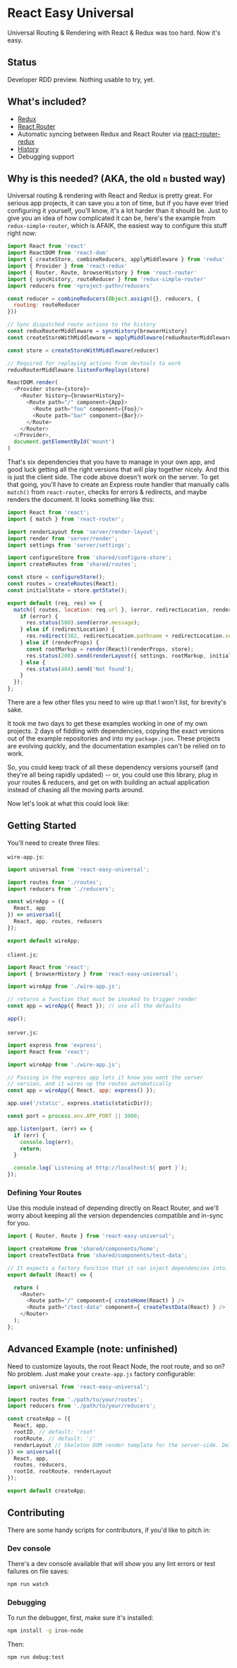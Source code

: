 # React Easy Universal

Universal Routing & Rendering with React & Redux was too hard. Now it's easy.

## Status

Developer RDD preview. Nothing usable to try, yet.


## What's included?

* [Redux](https://github.com/rackt/redux)
* [React Router](https://github.com/rackt/react-router)
* Automatic syncing between Redux and React Router via [react-router-redux](https://github.com/rackt/react-router-redux)
* [History](https://github.com/rackt/history)
* Debugging support

## Why is this needed? (AKA, the old `n` busted way)

Universal routing & rendering with React and Redux is pretty great. For serious app projects, it can save you a ton of time, but if you have ever tried configuring it yourself, you'll know, it's a lot harder than it should be. Just to give you an idea of how complicated it can be, here's the example from `redux-simple-router`, which is AFAIK, the easiest way to configure this stuff right now:

```js
import React from 'react'
import ReactDOM from 'react-dom'
import { createStore, combineReducers, applyMiddleware } from 'redux'
import { Provider } from 'react-redux'
import { Router, Route, browserHistory } from 'react-router'
import { syncHistory, routeReducer } from 'redux-simple-router'
import reducers from '<project-path>/reducers'

const reducer = combineReducers(Object.assign({}, reducers, {
  routing: routeReducer
}))

// Sync dispatched route actions to the history
const reduxRouterMiddleware = syncHistory(browserHistory)
const createStoreWithMiddleware = applyMiddleware(reduxRouterMiddleware)(createStore)

const store = createStoreWithMiddleware(reducer)

// Required for replaying actions from devtools to work
reduxRouterMiddleware.listenForReplays(store)

ReactDOM.render(
  <Provider store={store}>
    <Router history={browserHistory}>
      <Route path="/" component={App}>
        <Route path="foo" component={Foo}/>
        <Route path="bar" component={Bar}/>
      </Route>
    </Router>
  </Provider>,
  document.getElementById('mount')
)
```

That's six dependencies that you have to manage in your own app, and good luck getting all the right versions that will play together nicely. And this is just the client side. The code above doesn't work on the server. To get that going, you'll have to create an Express route handler that manually calls `match()` from `react-router`, checks for errors & redirects, and maybe renders the document. It looks something like this:


```js
import React from 'react';
import { match } from 'react-router';

import renderLayout from 'server/render-layout';
import render from 'server/render';
import settings from 'server/settings';

import configureStore from 'shared/configure-store';
import createRoutes from 'shared/routes';

const store = configureStore();
const routes = createRoutes(React);
const initialState = store.getState();

export default (req, res) => {
  match({ routes, location: req.url }, (error, redirectLocation, renderProps) => {
    if (error) {
      res.status(500).send(error.message);
    } else if (redirectLocation) {
      res.redirect(302, redirectLocation.pathname + redirectLocation.search);
    } else if (renderProps) {
      const rootMarkup = render(React)(renderProps, store);
      res.status(200).send(renderLayout({ settings, rootMarkup, initialState }));
    } else {
      res.status(404).send('Not found');
    }
  });
};
```

There are a few other files you need to wire up that I won't list, for brevity's sake.

It took me two days to get these examples working in one of my own projects. 2 days of fiddling with dependencies, copying the exact versions out of the example repositories and into my `package.json`. These projects are evolving quickly, and the documentation examples can't be relied on to work.

So, you could keep track of all these dependency versions yourself (and they're all being rapidly updated) -- or, you could use this library, plug in your routes & reducers, and get on with building an actual application instead of chasing all the moving parts around.

Now let's look at what this could look like:


## Getting Started

You'll need to create three files:

`wire-app.js`:

```js
import universal from 'react-easy-universal';

import routes from './routes';
import reducers from './reducers';

const wireApp = ({
  React, app
}) => universal({
  React, app, routes, reducers
});

export default wireApp;
```


`client.js`:

```js
import React from 'react';
import { browserHistory } from 'react-easy-universal';

import wireApp from './wire-app.js';

// returns a function that must be invoked to trigger render
const app = wireApp({ React }); // use all the defaults

app();
```


`server.js`:

```js
import express from 'express';
import React from 'react';

import wireApp from './wire-app.js';

// Passing in the express app lets it know you want the server
// version, and it wires up the routes automatically
const app = wireApp({ React, app: express() });

app.use('/static', express.static(staticDir));

const port = process.env.APP_PORT || 3000;

app.listen(port, (err) => {
  if (err) {
    console.log(err);
    return;
  }

  console.log(`Listening at http://localhost:${ port }`);
});
```


### Defining Your Routes

Use this module instead of depending directly on React Router, and we'll worry about keeping all the version dependencies compatible and in-sync for you.

```js
import { Router, Route } from 'react-easy-universal';

import createHome from 'shared/components/home';
import createTestData from 'shared/components/test-data';

// It expects a factory function that it can inject dependencies into.
export default (React) => {

  return (
    <Router>
      <Route path="/" component={ createHome(React) } />
      <Route path="/test-data" component={ createTestData(React) } />
    </Router>
  );
};
```


## Advanced Example (note: unfinished)

Need to customize layouts, the root React Node, the root route, and so on? No problem. Just make your `create-app.js` factory configurable:

```js
import universal from 'react-easy-universal';

import routes from './path/to/your/routes';
import reducers from './path/to/your/reducers';

const createApp = ({
  React, app,
  rootID, // default: 'root'
  rootRoute, // default: '/'
  renderLayout // Skeleton DOM render template for the server-side. Default: Barebones ES6 template
}) => universal({
  React, app,
  routes, reducers,
  rootId, rootRoute, renderLayout
});

export default createApp;
```

## Contributing

There are some handy scripts for contributors, if you'd like to pitch in:

### Dev console

There's a dev console available that will show you any lint errors or test failures on file saves:

```sh
npm run watch
```

### Debugging

To run the debugger, first, make sure it's installed:

```sh
npm install -g iron-node
```

Then:

```
npm run debug:test
```
